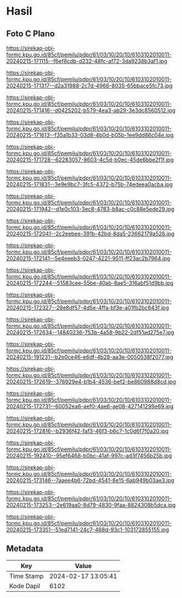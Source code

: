 # Hasil

## Foto C Plano

https://sirekap-obj-formc.kpu.go.id/85cf/pemilu/pdpr/61/03/10/20/10/6103102010011-20240215-171115--f6ef8cdb-d232-48fc-af72-3da9238b3af1.jpg

https://sirekap-obj-formc.kpu.go.id/85cf/pemilu/pdpr/61/03/10/20/10/6103102010011-20240215-171317--d2a31988-2c7d-4966-8035-65bbace5fc73.jpg

https://sirekap-obj-formc.kpu.go.id/85cf/pemilu/pdpr/61/03/10/20/10/6103102010011-20240215-171416--d0425202-b579-4ea3-ab29-3e3dc8560512.jpg

https://sirekap-obj-formc.kpu.go.id/85cf/pemilu/pdpr/61/03/10/20/10/6103102010011-20240215-171613--f35a1b33-03d8-4b0d-b05b-1ee9dd86c04e.jpg

https://sirekap-obj-formc.kpu.go.id/85cf/pemilu/pdpr/61/03/10/20/10/6103102010011-20240215-171728--62283057-8603-4c5d-b0ec-45de6bbe2f1f.jpg

https://sirekap-obj-formc.kpu.go.id/85cf/pemilu/pdpr/61/03/10/20/10/6103102010011-20240215-171831--3e9e9bc7-3fc5-4372-b75b-74edeea0acba.jpg

https://sirekap-obj-formc.kpu.go.id/85cf/pemilu/pdpr/61/03/10/20/10/6103102010011-20240215-171942--d1e0c103-3ec8-4783-b8ac-c0c88e5ede29.jpg

https://sirekap-obj-formc.kpu.go.id/85cf/pemilu/pdpr/61/03/10/20/10/6103102010011-20240215-172041--2c2eebee-391b-42bd-8da5-23662179a526.jpg

https://sirekap-obj-formc.kpu.go.id/85cf/pemilu/pdpr/61/03/10/20/10/6103102010011-20240215-172141--5e4eeeb3-0247-4221-9511-ff23ac2b7964.jpg

https://sirekap-obj-formc.kpu.go.id/85cf/pemilu/pdpr/61/03/10/20/10/6103102010011-20240215-172244--51583cee-55be-40ab-8ae5-316abf51d9bb.jpg

https://sirekap-obj-formc.kpu.go.id/85cf/pemilu/pdpr/61/03/10/20/10/6103102010011-20240215-172327--28e8df57-4d5e-4ffa-bf3e-a01fb2bc643f.jpg

https://sirekap-obj-formc.kpu.go.id/85cf/pemilu/pdpr/61/03/10/20/10/6103102010011-20240215-172634--14840236-753b-4a58-9b22-2df51ad275e7.jpg

https://sirekap-obj-formc.kpu.go.id/85cf/pemilu/pdpr/61/03/10/20/10/6103102010011-20240215-191231--b2e0ce46-e6df-4b28-aa3e-0050538f2077.jpg

https://sirekap-obj-formc.kpu.go.id/85cf/pemilu/pdpr/61/03/10/20/10/6103102010011-20240215-172619--376929e4-b1b4-4536-bef2-be860988d8cd.jpg

https://sirekap-obj-formc.kpu.go.id/85cf/pemilu/pdpr/61/03/10/20/10/6103102010011-20240215-172731--60052ea6-aef0-4ae6-ae08-427141299e69.jpg

https://sirekap-obj-formc.kpu.go.id/85cf/pemilu/pdpr/61/03/10/20/10/6103102010011-20240215-172816--b2936f42-faf3-46f3-b6c7-1c0d6f7f0a20.jpg

https://sirekap-obj-formc.kpu.go.id/85cf/pemilu/pdpr/61/03/10/20/10/6103102010011-20240215-192410--95ef6468-b0bc-41af-997c-ad3f7456b25b.jpg

https://sirekap-obj-formc.kpu.go.id/85cf/pemilu/pdpr/61/03/10/20/10/6103102010011-20240215-173146--7aaee4b6-72bd-4541-8e15-6ab949b03ae3.jpg

https://sirekap-obj-formc.kpu.go.id/85cf/pemilu/pdpr/61/03/10/20/10/6103102010011-20240215-173253--2e619aa0-8d79-4830-9faa-8824308b5dca.jpg

https://sirekap-obj-formc.kpu.go.id/85cf/pemilu/pdpr/61/03/10/20/10/6103102010011-20240215-173351--51ed7141-24c7-468d-93c1-103172855155.jpg


## Metadata

| Key        | Value               |
| ---------- | ------------------- |
| Time Stamp | 2024-02-17 13:05:41 |
| Kode Dapil | 6102                |



